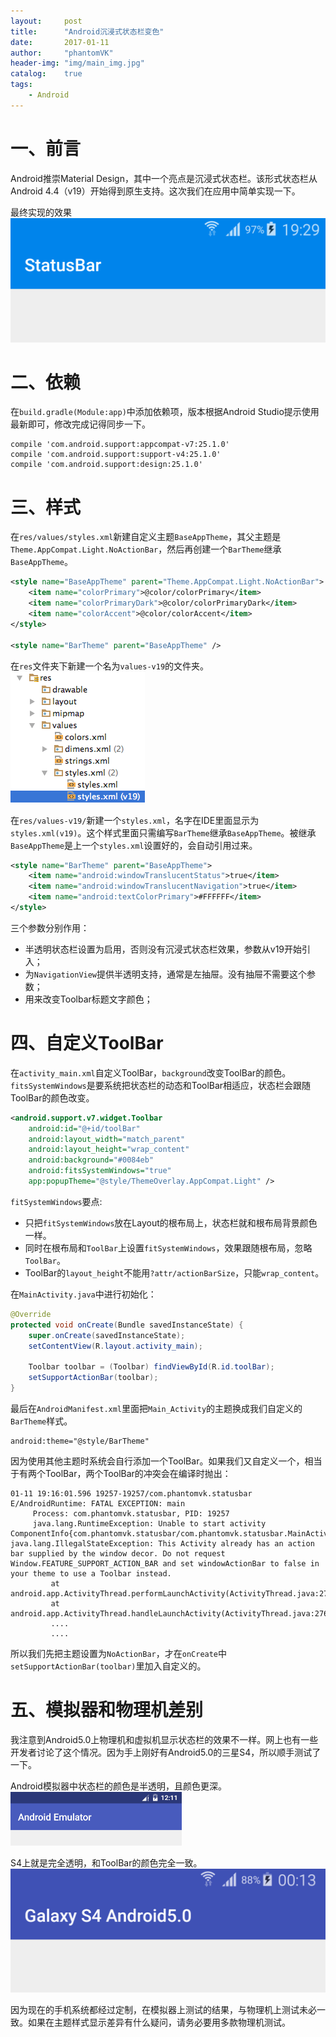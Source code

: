 ```yaml
---
layout:     post
title:      "Android沉浸式状态栏变色"
date:       2017-01-11
author:     "phantomVK"
header-img: "img/main_img.jpg"
catalog:    true
tags:
    - Android
---
```


# 一、前言

Android推崇Material Design，其中一个亮点是沉浸式状态栏。该形式状态栏从Android 4.4（v19）开始得到原生支持。这次我们在应用中简单实现一下。

最终实现的效果
![img](/img/android/toolbar/toolBar.png)

# 二、依赖

在`build.gradle(Module:app)`中添加依赖项，版本根据Android Studio提示使用最新即可，修改完成记得同步一下。

```
compile 'com.android.support:appcompat-v7:25.1.0'
compile 'com.android.support:support-v4:25.1.0'
compile 'com.android.support:design:25.1.0'
```

# 三、样式

在`res/values/styles.xml`新建自定义主题`BaseAppTheme`，其父主题是`Theme.AppCompat.Light.NoActionBar`，然后再创建一个`BarTheme`继承`BaseAppTheme`。

```xml
<style name="BaseAppTheme" parent="Theme.AppCompat.Light.NoActionBar">
    <item name="colorPrimary">@color/colorPrimary</item>
    <item name="colorPrimaryDark">@color/colorPrimaryDark</item>
    <item name="colorAccent">@color/colorAccent</item>
</style>

<style name="BarTheme" parent="BaseAppTheme" />
```

在`res`文件夹下新建一个名为`values-v19`的文件夹。
![img](/img/android/toolbar/res.png)

在`res/values-v19/`新建一个`styles.xml`，名字在IDE里面显示为`styles.xml(v19)`。这个样式里面只需编写`BarTheme`继承`BaseAppTheme`。被继承`BaseAppTheme`是上一个`styles.xml`设置好的，会自动引用过来。

```xml
<style name="BarTheme" parent="BaseAppTheme">
    <item name="android:windowTranslucentStatus">true</item>
    <item name="android:windowTranslucentNavigation">true</item>
    <item name="android:textColorPrimary">#FFFFFF</item>
</style>
```

三个参数分别作用：

* 半透明状态栏设置为启用，否则没有沉浸式状态栏效果，参数从v19开始引入；
* 为`NavigationView`提供半透明支持，通常是左抽屉。没有抽屉不需要这个参数；
* 用来改变Toolbar标题文字颜色；

# 四、自定义ToolBar

在`activity_main.xml`自定义ToolBar，`background`改变ToolBar的颜色。`fitsSystemWindows`是要系统把状态栏的动态和ToolBar相适应，状态栏会跟随ToolBar的颜色改变。

```xml
<android.support.v7.widget.Toolbar
    android:id="@+id/toolBar"
    android:layout_width="match_parent"
    android:layout_height="wrap_content"
    android:background="#0084eb"
    android:fitsSystemWindows="true"
    app:popupTheme="@style/ThemeOverlay.AppCompat.Light" />
```


`fitSystemWindows`要点:

* 只把`fitSystemWindows`放在Layout的根布局上，状态栏就和根布局背景颜色一样。
* 同时在根布局和`ToolBar`上设置`fitSystemWindows`，效果跟随根布局，忽略`ToolBar`。
* ToolBar的`layout_height`不能用`?attr/actionBarSize`，只能`wrap_content`。


在`MainActivity.java`中进行初始化：

```java
@Override
protected void onCreate(Bundle savedInstanceState) {
    super.onCreate(savedInstanceState);
    setContentView(R.layout.activity_main);

    Toolbar toolbar = (Toolbar) findViewById(R.id.toolBar);
    setSupportActionBar(toolbar);
}
```

最后在`AndroidManifest.xml`里面把`Main_Activity`的主题换成我们自定义的`BarTheme`样式。

```
android:theme="@style/BarTheme"
```

因为使用其他主题时系统会自行添加一个ToolBar。如果我们又自定义一个，相当于有两个ToolBar，两个ToolBar的冲突会在编译时抛出：

```
01-11 19:16:01.596 19257-19257/com.phantomvk.statusbar E/AndroidRuntime: FATAL EXCEPTION: main
     Process: com.phantomvk.statusbar, PID: 19257
     java.lang.RuntimeException: Unable to start activity ComponentInfo{com.phantomvk.statusbar/com.phantomvk.statusbar.MainActivity}: java.lang.IllegalStateException: This Activity already has an action bar supplied by the window decor. Do not request Window.FEATURE_SUPPORT_ACTION_BAR and set windowActionBar to false in your theme to use a Toolbar instead.
         at android.app.ActivityThread.performLaunchActivity(ActivityThread.java:2702)
         at android.app.ActivityThread.handleLaunchActivity(ActivityThread.java:2767)      
         ....
         ....
```

所以我们先把主题设置为`NoActionBar`，才在`onCreate`中`setSupportActionBar(toolbar)`里加入自定义的。

# 五、模拟器和物理机差别

我注意到Android5.0上物理机和虚拟机显示状态栏的效果不一样。网上也有一些开发者讨论了这个情况。因为手上刚好有Android5.0的三星S4，所以顺手测试了一下。

Android模拟器中状态栏的颜色是半透明，且颜色更深。
![img](/img/android/toolbar/emulator.png)

S4上就是完全透明，和ToolBar的颜色完全一致。
![img](/img/android/toolbar/s4.png)

因为现在的手机系统都经过定制，在模拟器上测试的结果，与物理机上测试未必一致。如果在主题样式显示差异有什么疑问，请务必要用多款物理机测试。


